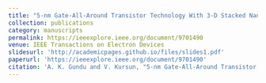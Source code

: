 ```yaml
---
title: "5-nm Gate-All-Around Transistor Technology With 3-D Stacked Nanosheets"
collection: publications
category: manuscripts
permalink: https://ieeexplore.ieee.org/document/9701490
venue: IEEE Transactions on Electron Devices
slidesurl: 'http://academicpages.github.io/files/slides1.pdf'
paperurl: 'https://ieeexplore.ieee.org/document/9701490'
citation: 'A. K. Gundu and V. Kursun, "5-nm Gate-All-Around Transistor Technology With 3-D Stacked Nanosheets," in IEEE Transactions on Electron Devices, vol. 69, no. 3, pp. 922-929, March 2022, doi: 10.1109/TED.2022.3143774.'
---
```

